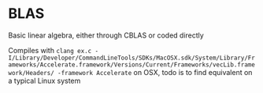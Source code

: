 # BLAS

Basic linear algebra, either through CBLAS or coded directly

Compiles with `clang ex.c -I/Library/Developer/CommandLineTools/SDKs/MacOSX.sdk/System/Library/Frameworks/Accelerate.framework/Versions/Current/Frameworks/vecLib.framework/Headers/ -framework Accelerate` on OSX, todo is to find equivalent on a typical Linux system
